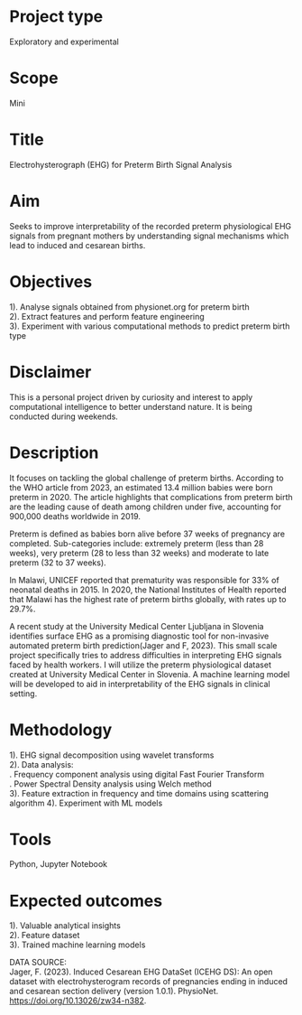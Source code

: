 # Project type
Exploratory and experimental 
# Scope
Mini
# Title 
Electrohysterograph (EHG) for Preterm Birth Signal Analysis
# Aim
Seeks to improve interpretability of the recorded preterm physiological EHG signals from pregnant mothers by understanding signal mechanisms which lead to induced and cesarean births.
# Objectives
1). Analyse signals obtained from physionet.org for preterm birth  
2). Extract features and perform feature engineering   
3). Experiment with various computational methods to predict preterm birth type
# Disclaimer
This is a personal project driven by curiosity and interest to apply computational intelligence to better understand nature. It is being conducted during weekends.
# Description
It focuses on tackling the global challenge of preterm births. According to the WHO article from 2023, an estimated 13.4 million babies were born preterm in 2020. The article highlights that complications from preterm birth are the leading cause of death among children under five, accounting for 900,000 deaths worldwide in 2019.

Preterm is defined as babies born alive before 37 weeks of pregnancy are completed. Sub-categories include: extremely preterm (less than 28 weeks), very preterm (28 to less than 32 weeks) and moderate to late preterm (32 to 37 weeks).

In Malawi, UNICEF reported that prematurity was responsible for 33% of neonatal deaths in 2015. In 2020, the National Institutes of Health reported that Malawi has the highest rate of preterm births globally, with rates up to 29.7%.

A recent study at the University Medical Center Ljubljana in Slovenia identifies surface EHG as a promising diagnostic tool for non-invasive automated preterm birth prediction(Jager and F, 2023). This small scale project specifically tries to address difficulties in interpreting EHG signals faced by health workers. I will utilize the preterm physiological dataset created at University Medical Center in Slovenia. A machine learning model will be developed to aid in interpretability of the EHG signals in clinical setting.
# Methodology
1). EHG signal decomposition using wavelet transforms  
2). Data analysis:  
            . Frequency component analysis using digital Fast Fourier Transform  
            . Power Spectral Density analysis using Welch method    
3). Feature extraction in frequency and time domains using scattering algorithm 
4). Experiment with ML models  
# Tools
Python, Jupyter Notebook
# Expected outcomes
1). Valuable analytical insights  
2). Feature dataset  
3). Trained machine learning models

DATA SOURCE:  
Jager, F. (2023). Induced Cesarean EHG DataSet (ICEHG DS): An open dataset with electrohysterogram records of pregnancies ending in induced and cesarean section delivery (version 1.0.1). PhysioNet. https://doi.org/10.13026/zw34-n382.

